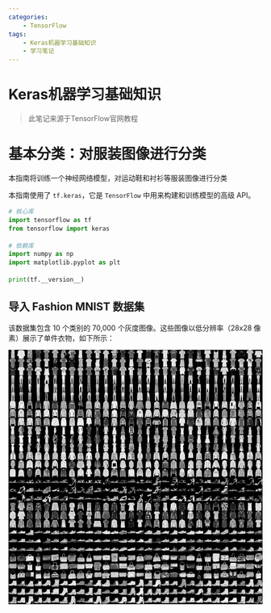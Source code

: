 ```yaml
---
categories:
    - TensorFlow
tags:
    - Keras机器学习基础知识
    - 学习笔记
---
```


# Keras机器学习基础知识

> 此笔记来源于TensorFlow官网教程

# 基本分类：对服装图像进行分类

本指南将训练一个神经网络模型，对运动鞋和衬衫等服装图像进行分类

本指南使用了 `tf.keras`，它是 `TensorFlow` 中用来构建和训练模型的高级 API。

```python
# 核心库
import tensorflow as tf
from tensorflow import keras

# 依赖库
import numpy as np
import matplotlib.pyplot as plt

print(tf.__version__)
```

## 导入 Fashion MNIST 数据集

该数据集包含 10 个类别的 70,000 个灰度图像。这些图像以低分辨率（28x28 像素）展示了单件衣物，如下所示：

![](../posts/images/fashion-mnist-sprite.png)

